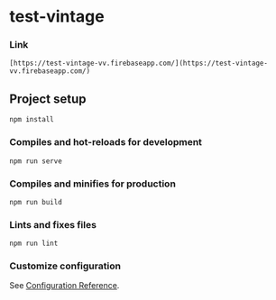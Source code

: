 # test-vintage

### Link
```
[https://test-vintage-vv.firebaseapp.com/](https://test-vintage-vv.firebaseapp.com/)
```

## Project setup
```
npm install
```

### Compiles and hot-reloads for development
```
npm run serve
```

### Compiles and minifies for production
```
npm run build
```

### Lints and fixes files
```
npm run lint
```

### Customize configuration
See [Configuration Reference](https://cli.vuejs.org/config/).
